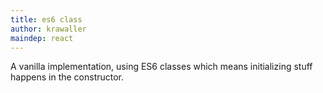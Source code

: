 ```yaml
---
title: es6 class
author: krawaller
maindep: react
---
```


A vanilla implementation, using ES6 classes which means initializing stuff happens in the constructor.